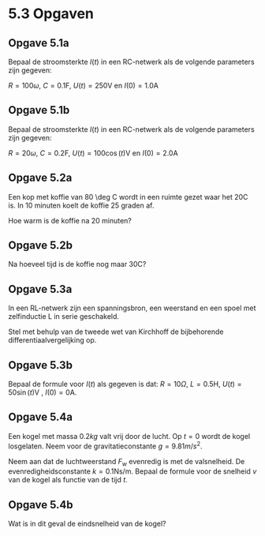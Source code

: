# 5.3 Opgaven

## Opgave 5.1a

Bepaal de stroomsterkte $I(t)$ in een RC-netwerk als de volgende parameters zijn gegeven:

$R = 100$$\omega$, $C =0.1$F, $U(t)=250$V en $I(0)=1.0$A

## Opgave 5.1b

Bepaal de stroomsterkte $I(t)$ in een RC-netwerk als de volgende parameters zijn gegeven:

$R = 20$$\omega$, $C =0.2$F, $U(t)=100\cos(t)$V en $I(0)=2.0$A

## Opgave 5.2a

Een kop met koffie van 80 \deg C wordt in een ruimte gezet waar het 20C is. In 10 minuten koelt de koffie 25 graden af.

Hoe warm is de koffie na 20 minuten?

## Opgave 5.2b

Na hoeveel tijd is de koffie nog maar 30C?

## Opgave 5.3a

In een RL-netwerk zijn een spanningsbron, een weerstand en een spoel met zelfinductie L in serie geschakeld.

Stel met behulp van de tweede wet van Kirchhoff de bijbehorende differentiaalvergelijking op.

## Opgave 5.3b

Bepaal de formule voor $I(t)$ als gegeven is dat: $R = 10Ω$, $L = 0.5$H, $U (t) = 50 \sin(t)$V , $I (0) = 0$A.

## Opgave 5.4a

Een kogel met massa $0.2kg$ valt vrij door de lucht. Op $t = 0$ wordt de kogel losgelaten. Neem voor de gravitatieconstante $g = 9.81m/s^2$.

Neem aan dat de luchtweerstand $F_w$ evenredig is met de valsnelheid. De evenredigheidsconstante $k = 0.1$Ns/m. Bepaal de formule voor de snelheid $v$ van de kogel als functie van de tijd $t$.

## Opgave 5.4b

Wat is in dit geval de eindsnelheid van de kogel?
